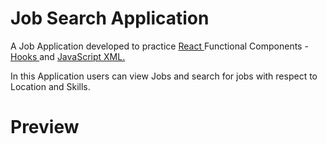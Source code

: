 # Job Search Application 

A Job Application developed to practice <a href="https://reactjs.org/"> React </a> Functional Components - <a href="https://reactjs.org/docs/hooks-overview.html"> Hooks </a> and <a href="https://reactjs.org/docs/introducing-jsx.html"> JavaScript XML.
</a> 

In this Application users can view Jobs and search for jobs with respect to Location and Skills.

# Preview


 

































